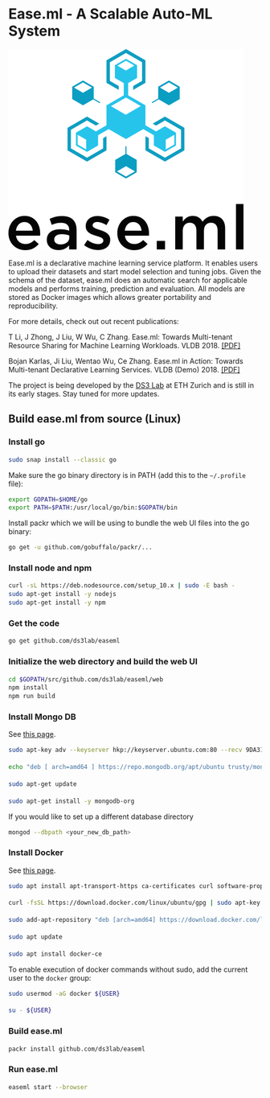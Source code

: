 # Ease.ml - A Scalable Auto-ML System

![Logo](doc/img/logo-big.png?raw=true "Logo")

Ease.ml is a declarative machine learning service platform. It enables users to upload their datasets and start model selection and tuning jobs. Given the schema of the dataset, ease.ml does an automatic search for applicable models and performs training, prediction and evaluation. All models are stored as Docker images which allows greater portability and reproducibility.

For more details, check out out recent publications:

T Li, J Zhong, J Liu, W Wu, C Zhang. Ease.ml: Towards Multi-tenant Resource Sharing for Machine Learning Workloads. VLDB 2018. [[PDF]](http://www.vldb.org/pvldb/vol11/p607-li.pdf)

Bojan Karlas, Ji Liu, Wentao Wu, Ce Zhang. Ease.ml in Action: Towards Multi-tenant Declarative Learning Services. VLDB (Demo) 2018. [[PDF]](http://www.vldb.org/pvldb/vol11/p2054-karlas.pdf)

The project is being developed by the [DS3 Lab](https://ds3lab.org/) at ETH Zurich and is still in its early stages. Stay tuned for more updates.

## Build ease.ml from source (Linux)

### Install go

```bash
sudo snap install --classic go
```

Make sure the go binary directory is in PATH (add this to the  `~/.profile` file):

```bash
export GOPATH=$HOME/go
export PATH=$PATH:/usr/local/go/bin:$GOPATH/bin
```

Install packr which we will be using to bundle the web UI files into the go binary:

```bash
go get -u github.com/gobuffalo/packr/...
```

### Install node and npm

```bash
curl -sL https://deb.nodesource.com/setup_10.x | sudo -E bash -
sudo apt-get install -y nodejs
sudo apt-get install -y npm
```

### Get the code

```bash
go get github.com/ds3lab/easeml
```

### Initialize the web directory and build the web UI

```bash
cd $GOPATH/src/github.com/ds3lab/easeml/web
npm install
npm run build
```

### Install Mongo DB

See [this page](https://docs.mongodb.com/manual/tutorial/install-mongodb-on-ubuntu/#run-mongodb-community-edition).

```bash
sudo apt-key adv --keyserver hkp://keyserver.ubuntu.com:80 --recv 9DA31620334BD75D9DCB49F368818C72E52529D4

echo "deb [ arch=amd64 ] https://repo.mongodb.org/apt/ubuntu trusty/mongodb-org/4.0 multiverse" | sudo tee /etc/apt/sources.list.d/mongodb-org-4.0.list

sudo apt-get update

sudo apt-get install -y mongodb-org
```

If you would like to set up a different database directory

```bash
mongod --dbpath <your_new_db_path>
```

### Install Docker

See [this page](https://www.digitalocean.com/community/tutorials/how-to-install-and-use-docker-on-ubuntu-18-04).

```bash
sudo apt install apt-transport-https ca-certificates curl software-properties-common

curl -fsSL https://download.docker.com/linux/ubuntu/gpg | sudo apt-key add -

sudo add-apt-repository "deb [arch=amd64] https://download.docker.com/linux/ubuntu bionic stable"

sudo apt update

sudo apt install docker-ce
```

To enable execution of docker commands without sudo, add the current user to the `docker` group:

```bash
sudo usermod -aG docker ${USER}

su - ${USER}
```

### Build ease.ml

```bash
packr install github.com/ds3lab/easeml
```

### Run ease.ml

```bash
easeml start --browser
```
